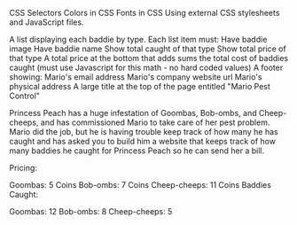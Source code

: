 CSS Selectors
Colors in CSS
Fonts in CSS
Using external CSS stylesheets and JavaScript files.



A list displaying each baddie by type. Each list item must:
Have baddie image
Have baddie name
Show total caught of that type
Show total price of that type
A total price at the bottom that adds sums the total cost of baddies caught
(must use Javascript for this math - no hard coded values)
A footer showing:
Mario's email address
Mario's company website url
Mario's physical address
A large title at the top of the page entitled "Mario Pest Control"



Princess Peach has a huge infestation of Goombas, Bob-ombs, and Cheep-cheeps, and has commissioned Mario to take care of her pest problem. Mario did the job, but he is having trouble keep track of how many he has caught and has asked you to build him a website that keeps track of how many baddies he caught for Princess Peach so he can send her a bill.

Pricing:

Goombas: 5 Coins
Bob-ombs: 7 Coins
Cheep-cheeps: 11 Coins
Baddies Caught:

Goombas: 12
Bob-ombs: 8
Cheep-cheeps: 5
